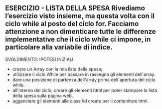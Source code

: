 ESERCIZIO - LISTA DELLA SPESA
Rivediamo l’esercizio visto insieme, ma questa volta con il ciclo while al posto del ciclo for.
Facciamo attenzione a non dimenticare tutte le differenze implementative che il ciclo while ci impone, in particolare alla variabile di indice.
--------------------------------------------------------------
SVOLGIMENTO: IPOTESI INIZIALI

- creare un Array con la mia lista della spesa;
- utilizzare il ciclo While per passare in rassegna gli elementi dell'array.
- dare una posizione di partenza dell'array prima dell'apertura del ciclo while.
- all'interno del ciclo, creare gli elementi html per poter stampare la lista della spesa sulla pagina web.
- agganciare gli elementi alle classi/id create per il contenitore html.